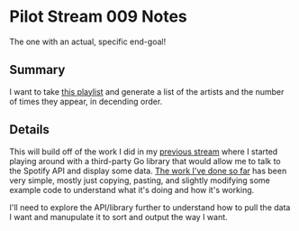 # Pilot Stream 009 Notes

The one with an actual, specific end-goal!

## Summary

I want to take [this playlist](https://open.spotify.com/playlist/4APcFEwscoVfmwJelij53o) and generate a list of the artists and the number of times they appear, in decending order.

## Details

This will build off of the work I did in my [previous stream](https://github.com/conflabermits/Scripts/blob/main/stream/pilot/008/notes.md) where I started playing around with a third-party Go library that would allow me to talk to the Spotify API and display some data. [The work I've done so far](https://github.com/conflabermits/Scripts/tree/main/golang/spotify_api_tester) has been very simple, mostly just copying, pasting, and slightly modifying some example code to understand what it's doing and how it's working.

I'll need to explore the API/library further to understand how to pull the data I want and manupulate it to sort and output the way I want.

